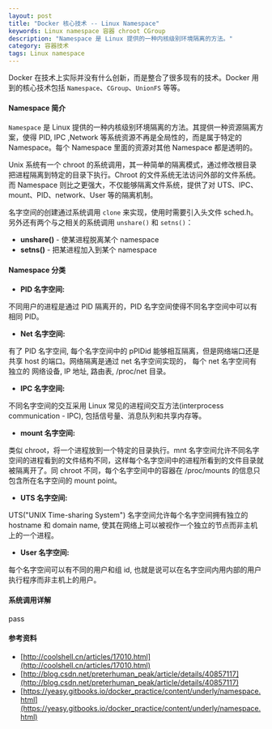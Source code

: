 ```yaml
---
layout: post
title: "Docker 核心技术 -- Linux Namespace"
keywords: Linux namespace 容器 chroot CGroup
description: "Namespace 是 Linux 提供的一种内核级别环境隔离的方法。"
category: 容器技术
tags: Linux namespace
---
```


Docker 在技术上实际并没有什么创新，而是整合了很多现有的技术。Docker 用到的核心技术包括 `Namespace`、`CGroup`、`UnionFS` 等等。

#### Namespace 简介

`Namespace` 是 Linux 提供的一种内核级别环境隔离的方法。其提供一种资源隔离方案，使得 PID, IPC ,Network 等系统资源不再是全局性的，而是属于特定的Namespace。每个 Namespace 里面的资源对其他 Namespace 都是透明的。

Unix 系统有一个 chroot 的系统调用，其一种简单的隔离模式，通过修改根目录把进程隔离到特定的目录下执行。Chroot 的文件系统无法访问外部的文件系统。而 Namespace 则比之更强大，不仅能够隔离文件系统，提供了对 UTS、IPC、mount、PID、network、User 等的隔离机制。

名字空间的创建通过系统调用 `clone` 来实现，使用时需要引入头文件 sched.h。另外还有两个与之相关的系统调用 `unshare()` 和 `setns()`：

- **unshare()** - 使某进程脱离某个 namespace
- **setns()** - 把某进程加入到某个 namespace

#### Namespace 分类

- **PID 名字空间:**

不同用户的进程是通过 PID 隔离开的，PID 名字空间使得不同名字空间中可以有相同 PID。

- **Net 名字空间:**

有了 PID 名字空间, 每个名字空间中的 pPIDid 能够相互隔离，但是网络端口还是共享 host 的端口。网络隔离是通过 net 名字空间实现的， 每个 net 名字空间有独立的 网络设备, IP 地址, 路由表, /proc/net 目录。

- **IPC 名字空间:**

不同名字空间的交互采用 Linux 常见的进程间交互方法(interprocess communication - IPC), 包括信号量、消息队列和共享内存等。

- **mount 名字空间:**

类似 chroot，将一个进程放到一个特定的目录执行。mnt 名字空间允许不同名字空间的进程看到的文件结构不同，这样每个名字空间中的进程所看到的文件目录就被隔离开了。同 chroot 不同，每个名字空间中的容器在 /proc/mounts 的信息只包含所在名字空间的 mount point。

- **UTS 名字空间:**

UTS("UNIX Time-sharing System") 名字空间允许每个名字空间拥有独立的 hostname 和 domain name, 使其在网络上可以被视作一个独立的节点而非主机上的一个进程。

- **User 名字空间:**

每个名字空间可以有不同的用户和组 id, 也就是说可以在名字空间内用内部的用户执行程序而非主机上的用户。

#### 系统调用详解

pass

#### 参考资料

- [http://coolshell.cn/articles/17010.html](http://coolshell.cn/articles/17010.html)
- [http://blog.csdn.net/preterhuman_peak/article/details/40857117](http://blog.csdn.net/preterhuman_peak/article/details/40857117)
- [https://yeasy.gitbooks.io/docker_practice/content/underly/namespace.html](https://yeasy.gitbooks.io/docker_practice/content/underly/namespace.html)

